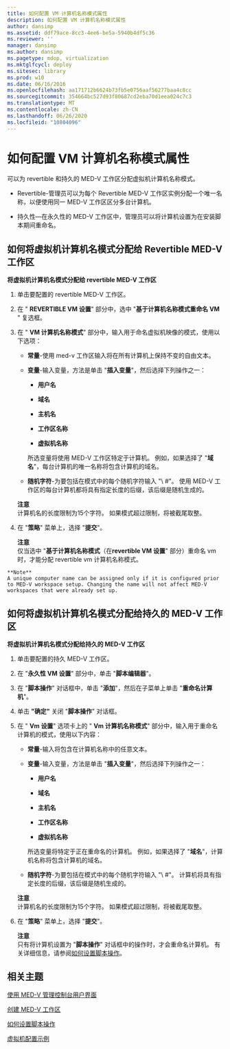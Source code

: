 ```yaml
---
title: 如何配置 VM 计算机名称模式属性
description: 如何配置 VM 计算机名称模式属性
author: dansimp
ms.assetid: ddf79ace-8cc3-4ee6-be5a-5940b4df5c36
ms.reviewer: ''
manager: dansimp
ms.author: dansimp
ms.pagetype: mdop, virtualization
ms.mktglfcycl: deploy
ms.sitesec: library
ms.prod: w10
ms.date: 06/16/2016
ms.openlocfilehash: aa171712b6624b73fb5e0756aaf56277baa4c8cc
ms.sourcegitcommit: 354664bc527d93f80687cd2eba70d1eea024c7c3
ms.translationtype: MT
ms.contentlocale: zh-CN
ms.lasthandoff: 06/26/2020
ms.locfileid: "10804096"
---
```

# 如何配置 VM 计算机名称模式属性


可以为 revertible 和持久的 MED-V 工作区分配虚拟机计算机名称模式。

-   Revertible-管理员可以为每个 Revertible MED-V 工作区实例分配一个唯一名称，以便使用同一 MED-V 工作区区分多台计算机。

-   持久性—在永久性的 MED-V 工作区中，管理员可以将计算机设置为在安装脚本期间重命名。

## 如何将虚拟机计算机名模式分配给 Revertible MED-V 工作区


**将虚拟机计算机名模式分配给 revertible MED-V 工作区**

1.  单击要配置的 revertible MED-V 工作区。

2.  在 " **REVERTIBLE VM 设置**" 部分中，选中 "**基于计算机名称模式重命名 VM** " 复选框。

3.  在 " **VM 计算机名称模式**" 部分中，输入用于命名虚拟机映像的模式，使用以下选项：

    -   **常量**-使用 med-v 工作区输入将在所有计算机上保持不变的自由文本。

    -   **变量**-输入变量，方法是单击 "**插入变量**"，然后选择下列操作之一：

        -   **用户名**

        -   **域名**

        -   **主机名**

        -   **工作区名称**

        -   **虚拟机名称**

        所选变量将使用 MED-V 工作区特定于计算机。 例如，如果选择了 "**域名**"，每台计算机的唯一名称将包含计算机的域名。

    -   **随机字符**-为要包括在模式中的每个随机字符输入 "\ #"。 使用 MED-V 工作区的每台计算机都将具有指定长度的后缀，该后缀是随机生成的。

    **注意**  
    计算机名的长度限制为15个字符。 如果模式超过限制，将被截尾取整。



4.  在 "**策略**" 菜单上，选择 "**提交**"。

    **注意**  
    仅当选中 "**基于计算机名称模式**（在**revertible VM 设置**" 部分）重命名 vm 时，才能分配 revertible vm 计算机名称模式。



~~~
**Note**  
A unique computer name can be assigned only if it is configured prior to MED-V workspace setup. Changing the name will not affect MED-V workspaces that were already set up.
~~~



## 如何将虚拟机计算机名模式分配给持久的 MED-V 工作区


**将虚拟机计算机名模式分配给持久的 MED-V 工作区**

1.  单击要配置的持久 MED-V 工作区。

2.  在 "**永久性 VM 设置**" 部分中，单击 "**脚本编辑器**"。

3.  在 "**脚本操作**" 对话框中，单击 "**添加**"，然后在子菜单上单击 "**重命名计算机**"。

4.  单击 **"确定"** 关闭 "**脚本操作**" 对话框。

5.  在 " **Vm 设置**" 选项卡上的 " **Vm 计算机名称模式**" 部分中，输入用于重命名计算机的模式，使用以下内容：

    -   **常量**-输入将包含在计算机名称中的任意文本。

    -   **变量**-输入变量，方法是单击 "**插入变量**"，然后选择下列操作之一：

        -   **用户名**

        -   **域名**

        -   **主机名**

        -   **工作区名称**

        -   **虚拟机名称**

        所选变量将特定于正在重命名的计算机。 例如，如果选择了 "**域名**"，计算机名称将包含计算机的域名。

    -   **随机字符**-为要包括在模式中的每个随机字符输入 "\ #"。 计算机将具有指定长度的后缀，该后缀是随机生成的。

    **注意**  
    计算机名的长度限制为15个字符。 如果模式超过限制，将被截尾取整。



6.  在 "**策略**" 菜单上，选择 "**提交**"。

    **注意**  
    只有将计算机设置为 "**脚本操作**" 对话框中的操作时，才会重命名计算机。 有关详细信息，请参阅[如何设置脚本操作](how-to-set-up-script-actions.md)。



## 相关主题


[使用 MED-V 管理控制台用户界面](using-the-med-v-management-console-user-interface.md)

[创建 MED-V 工作区](creating-a-med-v-workspacemedv-10-sp1.md)

[如何设置脚本操作](how-to-set-up-script-actions.md)

[虚拟机配置示例](examples-of-virtual-machine-configurationsv2.md)









